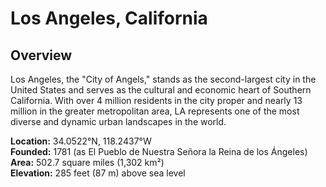 # Los Angeles, California

## Overview
Los Angeles, the "City of Angels," stands as the second-largest city in the United States and serves as the cultural and economic heart of Southern California. With over 4 million residents in the city proper and nearly 13 million in the greater metropolitan area, LA represents one of the most diverse and dynamic urban landscapes in the world.

**Location:** 34.0522°N, 118.2437°W  
**Founded:** 1781 (as El Pueblo de Nuestra Señora la Reina de los Ángeles)  
**Area:** 502.7 square miles (1,302 km²)  
**Elevation:** 285 feet (87 m) above sea level